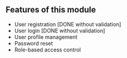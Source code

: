 ## Features of this module

- User registration [DONE without validation]
- User login [DONE without validation]
- User profile management
- Password reset
- Role-based access control
